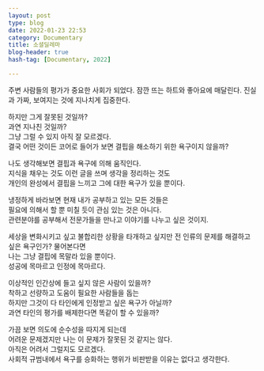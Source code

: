 ```yaml
---
layout: post
type: blog
date: 2022-01-23 22:53
category: Documentary
title: 소셜딜레마
blog-header: true
hash-tag: [Documentary, 2022]

---
```



주변 사람들의 평가가 중요한 사회가 되었다.
잠깐 뜨는 하트와 좋아요에 매달린다.
진실과 가짜, 보여지는 것에 지나치게 집중한다.

하지만 그게 잘못된 것일까?  
과연 지나친 것일까?  
그냥 그럴 수 있지 아직 잘 모르겠다.  
결국 어떤 것이든 코어로 들어가 보면 결핍을 해소하기 위한 욕구이지 않을까?

나도 생각해보면 결핍과 욕구에 의해 움직인다.  
지식을 채우는 것도 이런 글을 쓰며 생각을 정리하는 것도  
개인의 완성에서 결핍을 느끼고 그에 대한 욕구가 있을 뿐이다.   

냉정하게 바라보면 현재 내가 공부하고 있는 모든 것들은  
필요에 의해서 할 뿐 미칠 듯이 관심 있는 것은 아니다.  
관련분야를 공부해서 전문가들을 만나고 이야기를 나누고 싶은 것이지.   

세상을 변화시키고 싶고 불합리한 상황을 타개하고 싶지만 
전 인류의 문제를 해결하고 싶은 욕구인가? 물어본다면   
나는 그냥 결핍에 목말라 있을 뿐이다.  
성공에 목마르고 인정에 목마르다.  

이상적인 인간상에 들고 싶지 않은 사람이 있을까?  
착하고 선량하고 도움이 필요한 사람들을 돕는  
하지만 그것이 다 타인에게 인정받고 싶은 욕구가 아닐까?  
과연 타인의 평가를 배제한다면 똑같이 할 수 있을까?

가끔 보면 의도에 순수성을 따지게 되는데  
어려운 문제겠지만 나는 이 문제가 잘못된 것 같지는 않다.  
아직은 어려서 그럴지도 모르겠다.  
사회적 규범내에서 욕구를 승화하는 행위가 비판받을 이유는 없다고 생각한다.
